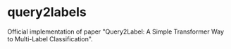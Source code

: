 # query2labels
 Official implementation of paper "Query2Label: A Simple Transformer Way to Multi-Label Classification".

